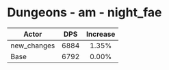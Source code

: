 # Dungeons - am - night_fae
| Actor | DPS | Increase |
|---|:---:|:---:|
|new_changes|6884|1.35%|
|Base|6792|0.00%|
